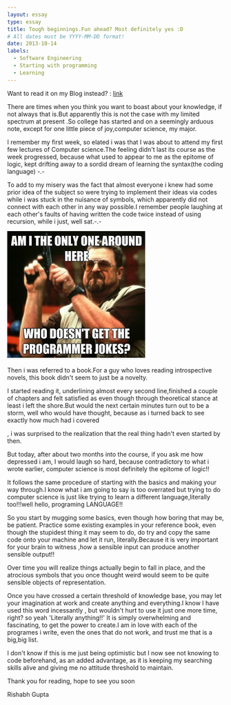 ```yaml
---
layout: essay
type: essay
title: Tough beginnings.Fun ahead? Most definitely yes :D
# All dates must be YYYY-MM-DD format!
date: 2013-10-14
labels:
  - Software Engineering
  - Starting with programming
  - Learning
---
```

Want to read it on my Blog instead? : [link](https://thebeginnercoder.blogspot.com/) 

There are times when you think you want to boast about your knowledge, if not always that is.But apparently this is not the case with my limited spectrum at present .So college has started and on a seemingly arduous note, except for one little piece of joy,computer science, my major.

I remember my first week, so elated i was that I was about to attend my first few lectures of Computer science.The feeling didn't last its course as the week progressed, because what used to appear to me as the epitome of logic, kept drifting away to a sordid dream of learning the syntax(the coding language) -.-

To add to my misery was the fact that almost everyone i knew had some prior idea of the subject so were trying to implement their ideas via codes while i was stuck in the nuisance of symbols, which apparently did not connect with each other in any way possible.I remember people laughing at each other's faults of having written the code twice instead of using recursion, while i just, well sat.-.-

<img class="ui image" src="../images/who_make_programmer_jokes.png">

Then i was referred to a book.For a guy who loves reading introspective novels, this book didn't seem to just be a novelty.

I started reading it, underlining almost every second line,finished a couple of chapters and felt satisfied as even though through theoretical stance at least i left the shore.But would the next certain minutes turn out to be a storm, well who would have thought, because as i turned back to see exactly how much had i covered

, i was surprised to the realization that the real thing hadn't even started by then.



But today, after about two months into the course, if you ask me how depressed i am, I would laugh so hard, because contradictory to what i wrote earlier, computer science is most definitely the epitome of logic!!

It follows the same procedure of starting with the basics and making your way through.I know what i am going to say is too overrated but trying to do computer science is just like trying to learn a different language,literally too!!!well hello, programing LANGUAGE!!



So you start by mugging some basics, even though how boring that may be, be patient. Practice some existing examples in your reference book, even though the stupidest thing it may seem to do, do try and copy the same code onto your machine and let it run, literally.Because it is very important for your brain to witness ,how a sensible input can produce another sensible output!!



Over time you will realize things actually begin to fall in place, and the atrocious symbols that you once thought weird would seem to be quite sensible objects of representation.

Once you have crossed a certain threshold of knowledge base, you may let your imagination at work and create anything and everything.I know I have used this word incessantly , but wouldn't hurt to use it just one more time, right? so yeah 'Literally anything!!' It is simply overwhelming and fascinating, to get the power to create.I am in love with each of the programes i write, even the ones that do not work, and trust me that is a big,big list.



 I don't know if this is me just being optimistic but I now see not knowing to code beforehand, as an added advantage, as it is keeping my searching skills alive and giving me no attitude threshold to maintain.



Thank you for reading, hope to see you soon




Rishabh Gupta
